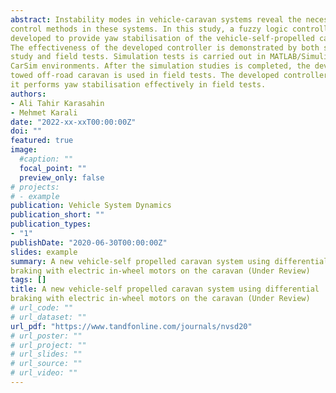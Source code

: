 ```yaml
---
abstract: Instability modes in vehicle-caravan systems reveal the necessity of active chassis
control methods in these systems. In this study, a fuzzy logic controller (FLC) is
developed to provide yaw stabilisation of the vehicle-self-propelled caravan system.
The effectiveness of the developed controller is demonstrated by both simulation
study and field tests. Simulation tests is carried out in MATLAB/Simulink and
CarSim environments. After the simulation studies is completed, the developed controller is embedded in the caravan electronic control unit. A self-propelled electric
towed off-road caravan is used in field tests. The developed controller is shown that
it performs yaw stabilisation effectively in field tests.
authors:
- Ali Tahir Karasahin
- Mehmet Karali
date: "2022-xx-xxT00:00:00Z"
doi: ""
featured: true
image: 
  #caption: ""
  focal_point: ""
  preview_only: false
# projects:
# - example
publication: Vehicle System Dynamics
publication_short: ""
publication_types:
- "1"
publishDate: "2020-06-30T00:00:00Z"
slides: example
summary: A new vehicle-self propelled caravan system using differential
braking with electric in-wheel motors on the caravan (Under Review)
tags: []
title: A new vehicle-self propelled caravan system using differential
braking with electric in-wheel motors on the caravan (Under Review)
# url_code: ""
# url_dataset: ""
url_pdf: "https://www.tandfonline.com/journals/nvsd20"
# url_poster: ""
# url_project: ""
# url_slides: ""
# url_source: ""
# url_video: ""
---
```

